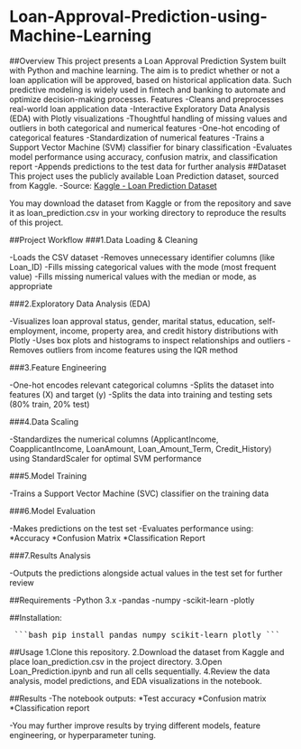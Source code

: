 # Loan-Approval-Prediction-using-Machine-Learning
##Overview
This project presents a Loan Approval Prediction System built with Python and machine learning. The aim is to predict whether or not a loan application will be approved, based on historical application data. Such predictive modeling is widely used in fintech and banking to automate and optimize decision-making processes.
Features
-Cleans and preprocesses real-world loan application data
-Interactive Exploratory Data Analysis (EDA) with Plotly visualizations
-Thoughtful handling of missing values and outliers in both categorical and numerical features
-One-hot encoding of categorical features
-Standardization of numerical features
-Trains a Support Vector Machine (SVM) classifier for binary classification
-Evaluates model performance using accuracy, confusion matrix, and classification report
-Appends predictions to the test data for further analysis
##Dataset
This project uses the publicly available Loan Prediction dataset, sourced from Kaggle.
-Source: [Kaggle - Loan Prediction Dataset](https://www.kaggle.com/datasets/ninzaami/loan-predication)

You may download the dataset from Kaggle or from the repository and save it as loan_prediction.csv in your working directory to reproduce the results of this project.

##Project Workflow
###1.Data Loading & Cleaning

-Loads the CSV dataset
-Removes unnecessary identifier columns (like Loan_ID)
-Fills missing categorical values with the mode (most frequent value)
-Fills missing numerical values with the median or mode, as appropriate

###2.Exploratory Data Analysis (EDA)

-Visualizes loan approval status, gender, marital status, education, self-employment, income, property area, and credit history distributions with Plotly
-Uses box plots and histograms to inspect relationships and outliers
-Removes outliers from income features using the IQR method

###3.Feature Engineering

-One-hot encodes relevant categorical columns
-Splits the dataset into features (X) and target (y)
-Splits the data into training and testing sets (80% train, 20% test)

###4.Data Scaling

-Standardizes the numerical columns (ApplicantIncome, CoapplicantIncome, LoanAmount, Loan_Amount_Term, Credit_History) using StandardScaler for optimal SVM performance

###5.Model Training

-Trains a Support Vector Machine (SVC) classifier on the training data

###6.Model Evaluation

-Makes predictions on the test set
-Evaluates performance using:
  *Accuracy
  *Confusion Matrix
  *Classification Report

###7.Results Analysis

-Outputs the predictions alongside actual values in the test set for further review


##Requirements
-Python 3.x
-pandas
-numpy
-scikit-learn
-plotly

##Installation:

<pre> ```bash pip install pandas numpy scikit-learn plotly ``` </pre>

##Usage
1.Clone this repository.
2.Download the dataset from Kaggle and place loan_prediction.csv in the project directory.
3.Open Loan_Prediction.ipynb and run all cells sequentially.
4.Review the data analysis, model predictions, and EDA visualizations in the notebook.

##Results
-The notebook outputs:
  *Test accuracy
  *Confusion matrix
  *Classification report

-You may further improve results by trying different models, feature engineering, or hyperparameter tuning.
